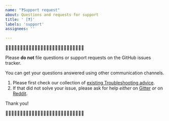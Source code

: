 ```yaml
---
name: "❓Support request"
about: Questions and requests for support
title: ' [❓]'
labels: 'support'
assignees: ''

---
```


:stop_sign::stop_sign::stop_sign::stop_sign::stop_sign::stop_sign::stop_sign::stop_sign::stop_sign::stop_sign::stop_sign::stop_sign::stop_sign::stop_sign::stop_sign::stop_sign::stop_sign::stop_sign::stop_sign::stop_sign::stop_sign::stop_sign::stop_sign::stop_sign::stop_sign::stop_sign::stop_sign:

Please **do not** file questions or support requests on the GitHub issues tracker.

You can get your questions answered using other communication channels.

1. Please first check our collection of [existing Troubleshooting advice](https://bkimminich.gitbooks.io/pwning-owasp-juice-shop/content/appendix/troubleshooting.html).
2. If that did not solve your issue, please ask for help _either_ on [Gitter](https://gitter.im/bkimminich/juice-shop) _or_ on [Reddit](https://www.reddit.com/r/owasp_juiceshop).

Thank you!

:stop_sign::stop_sign::stop_sign::stop_sign::stop_sign::stop_sign::stop_sign::stop_sign::stop_sign::stop_sign::stop_sign::stop_sign::stop_sign::stop_sign::stop_sign::stop_sign::stop_sign::stop_sign::stop_sign::stop_sign::stop_sign::stop_sign::stop_sign::stop_sign::stop_sign::stop_sign::stop_sign:
